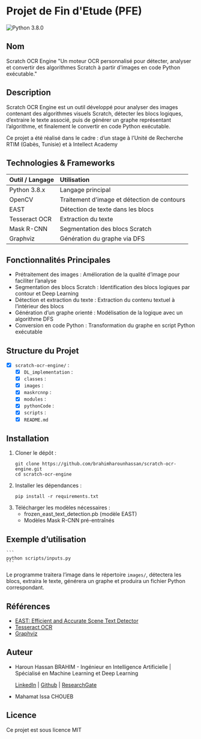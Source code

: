 # Projet de Fin d'Etude (PFE)

![Python 3.8.0](https://img.shields.io/badge/Python-3.8.0-yellow?style=plastic)

## Nom

Scratch OCR Engine
"Un moteur OCR personnalisé pour détecter, analyser et convertir des algorithmes Scratch à partir d'images en code Python exécutable."

## Description

Scratch OCR Engine est un outil développé pour analyser des images contenant des algorithmes visuels Scratch, détecter les blocs logiques, d’extraire le texte associé, puis de générer un graphe représentant l’algorithme, et finalement le convertir en code Python exécutable.

Ce projet a été réalisé dans le cadre : d’un stage à l’Unité de Recherche RTIM (Gabès, Tunisie) et à Intellect Academy

## Technologies & Frameworks

| Outil / Langage | Utilisation                                 |
| :-------------- | :------------------------------------------ |
| Python 3.8.x    | Langage principal                           |
| OpenCV          | Traitement d'image et détection de contours |
| EAST            | Détection de texte dans les blocs           |
| Tesseract OCR   | Extraction du texte                         |
| Mask R-CNN      | Segmentation des blocs Scratch              |
| Graphviz        | Génération du graphe via DFS                |

## Fonctionnalités Principales

- Prétraitement des images : Amélioration de la qualité d’image pour faciliter l’analyse
- Segmentation des blocs Scratch : Identification des blocs logiques par contour et Deep Learning
- Détection et extraction du texte : Extraction du contenu textuel à l’intérieur des blocs
- Génération d’un graphe orienté : Modélisation de la logique avec un algorithme DFS
- Conversion en code Python : Transformation du graphe en script Python exécutable

## Structure du Projet

- [x] `scratch-ocr-engine/` :
  - [x] `DL_implementation` :
  - [x] `classes` :
  - [x] `images` :
  - [x] `maskrcnnp` :
  - [x] `modules` :
  - [x] `pythonCode` :
  - [x] `scripts` :
  - [x] `README.md`

## Installation

1. Cloner le dépôt :
   ```
   git clone https://github.com/brahimharounhassan/scratch-ocr-engine.git
   cd scratch-ocr-engine
   ```
2. Installer les dépendances :
   ```
   pip install -r requirements.txt
   ```
3. Télécharger les modèles nécessaires :
   - frozen_east_text_detection.pb (modèle EAST)
   - Modèles Mask R-CNN pré-entraînés

## Exemple d’utilisation

    ```
    python scripts/inputs.py
    ```
  Le programme traitera l’image dans le répertoire `images/`, détectera les blocs, extraira le texte, générera un graphe et produira un fichier Python correspondant.

## Références

- [EAST: Efficient and Accurate Scene Text Detector](https://arxiv.org/abs/1704.03155)
- [Tesseract OCR](https://github.com/tesseract-ocr/tesseract)
- [Graphviz](https://graphviz.org/)

## Auteur

- Haroun Hassan BRAHIM - Ingénieur en Intelligence Artificielle | Spécialisé en Machine Learning et Deep Learning

  [LinkedIn](https://www.linkedin.com/in/brahimharounhassan/) | [Github](https://github.com/brahimharounhassan) | [ResearchGate](https://www.researchgate.net/profile/Haroun-Hassan-Brahim)

- Mahamat Issa CHOUEB

## Licence

Ce projet est sous licence MIT
